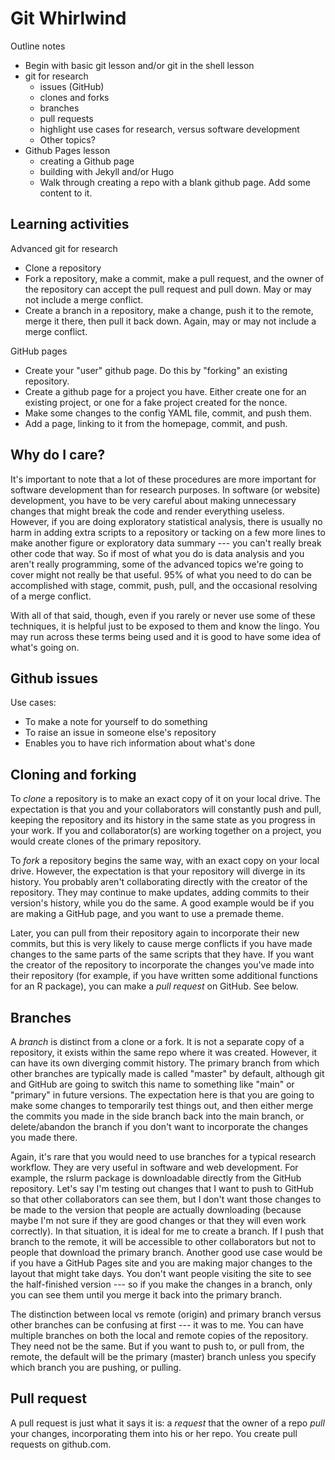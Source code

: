# Git Whirlwind

Outline notes

- Begin with basic git lesson and/or git in the shell lesson
- git for research
	- issues (GitHub)
	- clones and forks
	- branches
	- pull requests
	- highlight use cases for research, versus software development
	- Other topics?
- Github Pages lesson
	- creating a Github page
	- building with Jekyll and/or Hugo
	- Walk through creating a repo with a blank github page. Add some content to it. 

## Learning activities

Advanced git for research

- Clone a repository
- Fork a repository, make a commit, make a pull request, and the owner of the repository can accept the pull request and pull down. May or may not include a merge conflict.
- Create a branch in a repository, make a change, push it to the remote, merge it there, then pull it back down. Again, may or may not include a merge conflict.

GitHub pages

- Create your "user" github page. Do this by "forking" an existing repository.
- Create a github page for a project you have. Either create one for an existing project, or one for a fake project created for the nonce.
- Make some changes to the config YAML file, commit, and push them.
- Add a page, linking to it from the homepage, commit, and push.

## Why do I care?

It's important to note that a lot of these procedures are more important for software development than for research purposes. In software (or website) development, you have to be very careful about making unnecessary changes that might break the code and render everything useless. However, if you are doing exploratory statistical analysis, there is usually no harm in adding extra scripts to a repository or tacking on a few more lines to make another figure or exploratory data summary --- you can't really break other code that way. So if most of what you do is data analysis and you aren't really programming, some of the advanced topics we're going to cover might not really be that useful. 95% of what you need to do can be accomplished with stage, commit, push, pull, and the occasional resolving of a merge conflict.

With all of that said, though, even if you rarely or never use some of these techniques, it is helpful just to be exposed to them and know the lingo. You may run across these terms being used and it is good to have some idea of what's going on.

## Github issues

Use cases:

- To make a note for yourself to do something
- To raise an issue in someone else's repository
- Enables you to have rich information about what's done



## Cloning and forking

To *clone* a repository is to make an exact copy of it on your local drive. The expectation is that you and your collaborators will constantly push and pull, keeping the repository and its history in the same state as you progress in your work.
If you and collaborator(s) are working together on a project, you would create clones of the primary repository.

To *fork* a repository begins the same way, with an exact copy on your local drive. However, the expectation is that your repository will diverge in its history. You probably aren't collaborating directly with the creator of the repository. They may continue to make updates, adding commits to their version's history, while you do the same. A good example would be if you are making a GitHub page, and you want to use a premade theme.

Later, you can pull from their repository again to incorporate their new commits, but this is very likely to cause merge conflicts if you have made changes to the same parts of the same scripts that they have. If you want the creator of the repository to incorporate the changes you've made into their repository (for example, if you have written some additional functions for an R package), you can make a *pull request* on GitHub. See below.

## Branches

A *branch* is distinct from a clone or a fork. It is not a separate copy of a repository, it exists within the same repo where it was created. However, it can have its own diverging commit history. The primary branch from which other branches are typically made is called "master" by default, although git and GitHub are going to switch this name to something like "main" or "primary" in future versions. The expectation here is that you are going to make some changes to temporarily test things out, and then either merge the commits you made in the side branch back into the main branch, or delete/abandon the branch if you don't want to incorporate the changes you made there.

Again, it's rare that you would need to use branches for a typical research workflow. They are very useful in software and web development. For example, the rslurm package is downloadable directly from the GitHub repository. Let's say I'm testing out changes that I want to push to GitHub so that other collaborators can see them, but I don't want those changes to be made to the version that people are actually downloading (because maybe I'm not sure if they are good changes or that they will even work correctly). In that situation, it is ideal for me to create a branch. If I push that branch to the remote, it will be accessible to other collaborators but not to people that download the primary branch. Another good use case would be if you have a GitHub Pages site and you are making major changes to the layout that might take days. You don't want people visiting the site to see the half-finished version --- so if you make the changes in a branch, only you can see them until you merge it back into the primary branch.

The distinction between local vs remote (origin) and primary branch versus other branches can be confusing at first --- it was to me. You can have multiple branches on both the local and remote copies of the repository. They need not be the same. But if you want to push to, or pull from, the remote, the default will be the primary (master) branch unless you specify which branch you are pushing, or pulling.

## Pull request

A pull request is just what it says it is: a *request* that the owner of a repo *pull* your changes, incorporating them into his or her repo. You create pull requests on github.com.